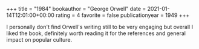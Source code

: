 +++
title = "1984"
bookauthor = "George Orwell"
date = 2021-01-14T12:01:00+00:00
rating = 4
favorite = false
publicationyear = 1949
+++

I personally don't find Orwell's writing still to be very engaging but overall I liked the book, definitely worth reading it for the references and general impact on popular culture.